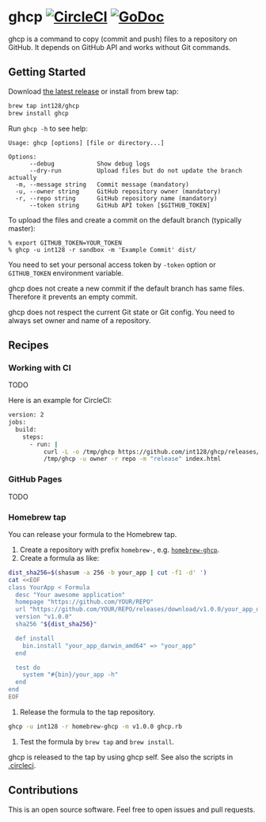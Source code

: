 # ghcp [![CircleCI](https://circleci.com/gh/int128/ghcp.svg?style=shield)](https://circleci.com/gh/int128/ghcp) [![GoDoc](https://godoc.org/github.com/int128/ghcp?status.svg)](https://godoc.org/github.com/int128/ghcp)

ghcp is a command to copy (commit and push) files to a repository on GitHub.
It depends on GitHub API and works without Git commands.


## Getting Started

Download [the latest release](https://github.com/int128/ghcp/releases) or install from brew tap:

```sh
brew tap int128/ghcp
brew install ghcp
```

Run `ghcp -h` to see help:

```
Usage: ghcp [options] [file or directory...]

Options:
      --debug            Show debug logs
      --dry-run          Upload files but do not update the branch actually
  -m, --message string   Commit message (mandatory)
  -u, --owner string     GitHub repository owner (mandatory)
  -r, --repo string      GitHub repository name (mandatory)
      --token string     GitHub API token [$GITHUB_TOKEN]
```

To upload the files and create a commit on the default branch (typically master):

```
% export GITHUB_TOKEN=YOUR_TOKEN
% ghcp -u int128 -r sandbox -m 'Example Commit' dist/
```

You need to set your personal access token by `-token` option or `GITHUB_TOKEN` environment variable.

ghcp does not create a new commit if the default branch has same files.
Therefore it prevents an empty commit.

ghcp does not respect the current Git state or Git config.
You need to always set owner and name of a repository.


## Recipes

### Working with CI

TODO

Here is an example for CircleCI:

```sh
version: 2
jobs:
  build:
    steps:
      - run: |
          curl -L -o /tmp/ghcp https://github.com/int128/ghcp/releases/download/$GHCP_VERSION/ghcp_linux_amd64
          /tmp/ghcp -u owner -r repo -m "release" index.html
```

### GitHub Pages

TODO

### Homebrew tap

You can release your formula to the Homebrew tap.

1. Create a repository with prefix `homebrew-`, e.g. [`homebrew-ghcp`](https://github.com/int128/homebrew-ghcp).
1. Create a formula as like:
```sh
dist_sha256=$(shasum -a 256 -b your_app | cut -f1 -d' ')
cat <<EOF
class YourApp < Formula
  desc "Your awesome application"
  homepage "https://github.com/YOUR/REPO"
  url "https://github.com/YOUR/REPO/releases/download/v1.0.0/your_app_darwin_amd64"
  version "v1.0.0"
  sha256 "${dist_sha256}"

  def install
    bin.install "your_app_darwin_amd64" => "your_app"
  end

  test do
    system "#{bin}/your_app -h"
  end
end
EOF
```
1. Release the formula to the tap repository.
```sh
ghcp -u int128 -r homebrew-ghcp -m v1.0.0 ghcp.rb
```
1. Test the formula by `brew tap` and `brew install`.

ghcp is released to the tap by using ghcp self.
See also the scripts in [.circleci](.circleci).


## Contributions

This is an open source software.
Feel free to open issues and pull requests.
